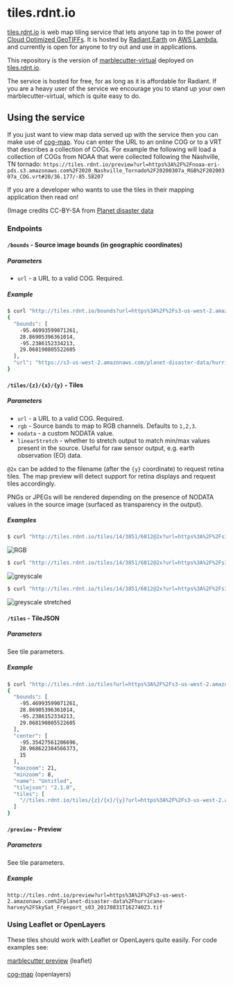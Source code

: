 # tiles.rdnt.io

[tiles.rdnt.io](http://tiles.rdnt.io) is web map tiling service that lets anyone tap in to the power of 
[Cloud Optimized GeoTIFFs](http://cogeo.org). It is hosted by [Radiant.Earth](http://radiant.earth) on 
[AWS Lambda](https://aws.amazon.com/lambda/), and currently is open for anyone to try out and use in applications.

This repository is the version of [marblecutter-virtual](https://github.com/mojodna/marblecutter-virtual) deployed on 
[tiles.rdnt.io](http://tiles.rdnt.io).

The service is hosted for free, for as long as it is affordable for Radiant. If you are a heavy user of the service
we encourage you to stand up your own marblecutter-virtual, which is quite easy to do.

## Using the service

If you just want to view map data served up with the service then you can make use of [cog-map](http://www.cogeo.org/map). 
You can enter the URL to an online COG or to a VRT that describes a collection of COGs. For example the following will load a collection of COGs from NOAA that were collected following the Nashville, TN tornado:
`https://tiles.rdnt.io/preview?url=https%3A%2F%2Fnoaa-eri-pds.s3.amazonaws.com%2F2020_Nashville_Tornado%2F20200307a_RGB%2F20200307a_COG.vrt#20/36.177/-85.58207`


If you are a developer who wants to use the tiles in their mapping application then read on!

(Image credits CC-BY-SA from [Planet disaster data](https://www.planet.com/disaster/hurricane-harvey-2017-08-28/)

### Endpoints

#### `/bounds` - Source image bounds (in geographic coordinates)

##### Parameters

* `url` - a URL to a valid COG. Required.

##### Example

```bash
$ curl "http://tiles.rdnt.io/bounds?url=https%3A%2F%2Fs3-us-west-2.amazonaws.com%2Fplanet-disaster-data%2Fhurricane-harvey%2FSkySat_Freeport_s03_20170831T162740Z3.tif"
{
  "bounds": [
    -95.46993599071261,
    28.86905396361014,
    -95.2386152334213,
    29.068190805522605
  ],
  "url": "https://s3-us-west-2.amazonaws.com/planet-disaster-data/hurricane-harvey/SkySat_Freeport_s03_20170831T162740Z3.tif"
}
```

#### `/tiles/{z}/{x}/{y}` - Tiles

##### Parameters

* `url` - a URL to a valid COG. Required.
* `rgb` - Source bands to map to RGB channels. Defaults to `1,2,3`.
* `nodata` - a custom NODATA value.
* `linearStretch` - whether to stretch output to match min/max values present in
  the source. Useful for raw sensor output, e.g. earth observation (EO) data.

`@2x` can be added to the filename (after the `{y}` coordinate) to request
retina tiles. The map preview will detect support for retina displays and
request tiles accordingly.

PNGs or JPEGs will be rendered depending on the presence of NODATA values in the
source image (surfaced as transparency in the output).

##### Examples

```bash
$ curl "http://tiles.rdnt.io/tiles/14/3851/6812@2x?url=https%3A%2F%2Fs3-us-west-2.amazonaws.com%2Fplanet-disaster-data%2Fhurricane-harvey%2FSkySat_Freeport_s03_20170831T162740Z3.tif" | imgcat
```

![RGB](docs/rgb.png)

```bash
$ curl "http://tiles.rdnt.io/tiles/14/3851/6812@2x?url=https%3A%2F%2Fs3-us-west-2.amazonaws.com%2Fplanet-disaster-data%2Fhurricane-harvey%2FSkySat_Freeport_s03_20170831T162740Z3.tif&rgb=1,1,1" | imgcat
```

![greyscale](docs/greyscale.png)

```bash
$ curl "http://tiles.rdnt.io/tiles/14/3851/6812@2x?url=https%3A%2F%2Fs3-us-west-2.amazonaws.com%2Fplanet-disaster-data%2Fhurricane-harvey%2FSkySat_Freeport_s03_20170831T162740Z3.tif&rgb=1,1,1&linearStretch=true" | imgcat
```

![greyscale stretched](docs/greyscale_stretched.png)

#### `/tiles` - TileJSON

##### Parameters

See tile parameters.

##### Example

```bash
$ curl "http://tiles.rdnt.io/tiles?url=https%3A%2F%2Fs3-us-west-2.amazonaws.com%2Fplanet-disaster-data%2Fhurricane-harvey%2FSkySat_Freeport_s03_20170831T162740Z3.tif"
{
  "bounds": [
    -95.46993599071261,
    28.86905396361014,
    -95.2386152334213,
    29.068190805522605
  ],
  "center": [
    -95.35427561206696,
    28.968622384566373,
    15
  ],
  "maxzoom": 21,
  "minzoom": 8,
  "name": "Untitled",
  "tilejson": "2.1.0",
  "tiles": [
    "//tiles.rdnt.io/tiles/{z}/{x}/{y}?url=https%3A%2F%2Fs3-us-west-2.amazonaws.com%2Fplanet-disaster-data%2Fhurricane-harvey%2FSkySat_Freeport_s03_20170831T162740Z3.tif"
  ]
}
```

#### `/preview` - Preview

##### Parameters

See tile parameters.

##### Example

`http://tiles.rdnt.io/preview?url=https%3A%2F%2Fs3-us-west-2.amazonaws.com%2Fplanet-disaster-data%2Fhurricane-harvey%2FSkySat_Freeport_s03_20170831T162740Z3.tif`

### Using Leaflet or OpenLayers

These tiles should work with Leaflet or OpenLayers quite easily. For code examples see:

[marblecutter preview](https://github.com/mojodna/marblecutter/blob/master/marblecutter/templates/preview.html) (leaflet)

[cog-map](https://github.com/radiantearth/cog-map/blob/master/main.js) (openlayers)
